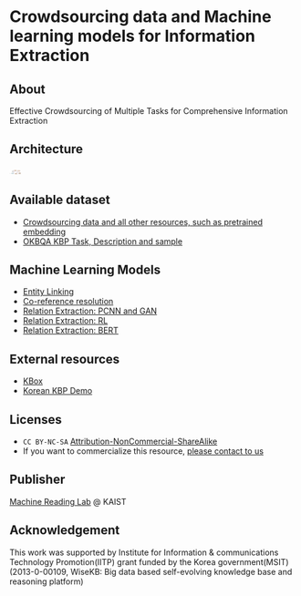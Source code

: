 # Crowdsourcing data and Machine learning models for Information Extraction

## About
Effective Crowdsourcing of Multiple Tasks for Comprehensive Information Extraction

## Architecture
<img src="./image/proc.png" alt="proc" style="width:20px;"/>

## Available dataset
* [Crowdsourcing data and all other resources, such as pretrained embedding](https://figshare.com/)
* [OKBQA KBP Task, Description and sample](https://github.com/machinereading/okbqa-7-task4)

## Machine Learning Models
* [Entity Linking](https://github.com/machinereading/eld-2018)
* [Co-reference resolution](https://github.com/machinereading/CR)
* [Relation Extraction: PCNN and GAN](https://github.com/machinereading/re-gan)
* [Relation Extraction: RL](https://github.com/machinereading/re-RL)
* [Relation Extraction: BERT](https://github.com/machinereading/bert-ko-re/)

## External resources
* [KBox](http://kbox.kaist.ac.kr)
* [Korean KBP Demo](https://github.com/machinereading/wisekb-demo)

## Licenses
* `CC BY-NC-SA` [Attribution-NonCommercial-ShareAlike](https://creativecommons.org/licenses/by-nc-sa/2.0/)
* If you want to commercialize this resource, [please contact to us](http://mrlab.kaist.ac.kr/contact)

## Publisher
[Machine Reading Lab](http://mrlab.kaist.ac.kr/) @ KAIST

## Acknowledgement
This work was supported by Institute for Information & communications Technology Promotion(IITP) grant funded by the Korea government(MSIT) (2013-0-00109, WiseKB: Big data based self-evolving knowledge base and reasoning platform)
